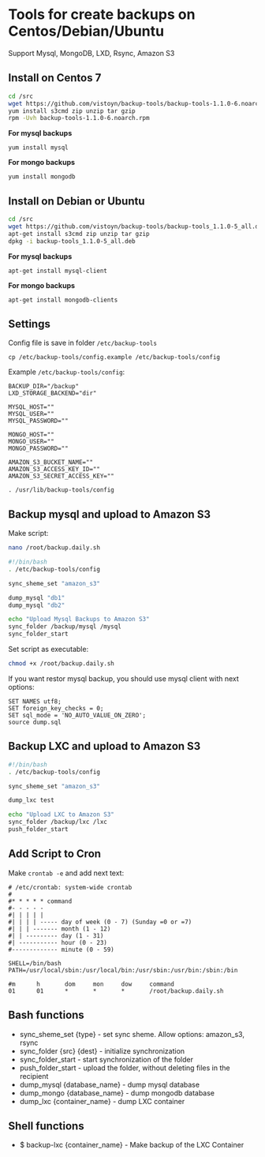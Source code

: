 # Tools for create backups on Centos/Debian/Ubuntu

Support Mysql, MongoDB, LXD, Rsync, Amazon S3


## Install on Centos 7


```bash
cd /src
wget https://github.com/vistoyn/backup-tools/backup-tools-1.1.0-6.noarch.rpm
yum install s3cmd zip unzip tar gzip
rpm -Uvh backup-tools-1.1.0-6.noarch.rpm
```

**For mysql backups**
```
yum install mysql
```

**For mongo backups**
```
yum install mongodb
```


## Install on Debian or Ubuntu

```bash
cd /src
wget https://github.com/vistoyn/backup-tools/backup-tools_1.1.0-5_all.deb
apt-get install s3cmd zip unzip tar gzip
dpkg -i backup-tools_1.1.0-5_all.deb
```

**For mysql backups**
```
apt-get install mysql-client
```

**For mongo backups**
```
apt-get install mongodb-clients
```


## Settings

Config file is save in folder `/etc/backup-tools`
```
cp /etc/backup-tools/config.example /etc/backup-tools/config
```

Example `/etc/backup-tools/config`:
```
BACKUP_DIR="/backup"
LXD_STORAGE_BACKEND="dir"

MYSQL_HOST=""
MYSQL_USER=""
MYSQL_PASSWORD=""

MONGO_HOST=""
MONGO_USER=""
MONGO_PASSWORD=""

AMAZON_S3_BUCKET_NAME=""
AMAZON_S3_ACCESS_KEY_ID=""
AMAZON_S3_SECRET_ACCESS_KEY=""

. /usr/lib/backup-tools/config
```


## Backup mysql and upload to Amazon S3

Make script:
```bash
nano /root/backup.daily.sh
```
 

```bash
#!/bin/bash
. /etc/backup-tools/config

sync_sheme_set "amazon_s3"

dump_mysql "db1"
dump_mysql "db2"

echo "Upload Mysql Backups to Amazon S3"
sync_folder /backup/mysql /mysql
sync_folder_start
```


Set script as executable:
```bash
chmod +x /root/backup.daily.sh
```


If you want restor mysql backup, you should use mysql client with next options:
```
SET NAMES utf8;
SET foreign_key_checks = 0;
SET sql_mode = 'NO_AUTO_VALUE_ON_ZERO';
source dump.sql
```


## Backup LXC and upload to Amazon S3

```bash
#!/bin/bash
. /etc/backup-tools/config

sync_sheme_set "amazon_s3"

dump_lxc test

echo "Upload LXC to Amazon S3"
sync_folder /backup/lxc /lxc
push_folder_start
```


## Add Script to Cron

Make `crontab -e` and add next text:
```
# /etc/crontab: system-wide crontab
#
#* * * * * command
#- - - - -
#| | | | |
#| | | | ----- day of week (0 - 7) (Sunday =0 or =7)
#| | | ------- month (1 - 12)
#| | --------- day (1 - 31)
#| ----------- hour (0 - 23)
#------------- minute (0 - 59)

SHELL=/bin/bash
PATH=/usr/local/sbin:/usr/local/bin:/usr/sbin:/usr/bin:/sbin:/bin

#m      h       dom     mon     dow     command
01      01      *       *       *       /root/backup.daily.sh
```


## Bash functions


* sync_sheme_set {type} - set sync sheme. Allow options: amazon_s3, rsync
* sync_folder {src} {dest} - initialize synchronization
* sync_folder_start - start synchronization of the folder
* push_folder_start - upload the folder, without deleting files in the recipient
* dump_mysql {database_name} - dump mysql database
* dump_mongo {database_name} - dump mongodb database
* dump_lxc {container_name} - dump LXC container



## Shell functions

* $ backup-lxc {container_name} - Make backup of the LXC Container


